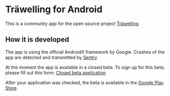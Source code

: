 # Träwelling for Android

This is a community app for the open source project
[Träwelling](https://github.com/Traewelling/traewelling).

## How it is developed

The app is using the official AndroidX framework by Google. Crashes of the app are detected and
transmitted by [Sentry](https://sentry.io).

At the moment the app is available in a closed beta. To sign up for this beta, please fill out this
form: [Closed beta application](https://forms.gle/wxfagYqDZyagK8p7A)

After your application was checked, the beta is available in the
[Google Play Store](https://play.google.com/apps/testing/de.hbch.traewelling).